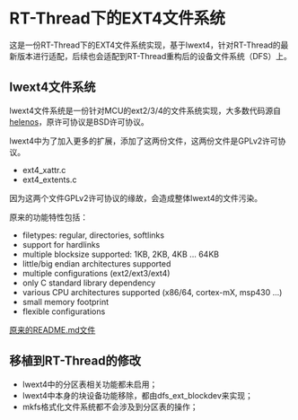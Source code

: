 # RT-Thread下的EXT4文件系统

这是一份RT-Thread下的EXT4文件系统实现，基于lwext4，针对RT-Thread的最新版本进行适配，后续也会适配到RT-Thread重构后的设备文件系统（DFS）上。

## lwext4文件系统

lwext4文件系统是一份针对MCU的ext2/3/4的文件系统实现，大多数代码源自 [helenos](http://helenos.org)，原许可协议是BSD许可协议。

lwext4中为了加入更多的扩展，添加了这两份文件，这两份文件是GPLv2许可协议。
* ext4_xattr.c
* ext4_extents.c

因为这两个文件GPLv2许可协议的缘故，会造成整体lwext4的文件污染。

原来的功能特性包括：

* filetypes: regular, directories, softlinks
* support for hardlinks
* multiple blocksize supported: 1KB, 2KB, 4KB ... 64KB
* little/big endian architectures supported
* multiple configurations (ext2/ext3/ext4)
* only C standard library dependency
* various CPU architectures supported (x86/64, cortex-mX, msp430 ...)
* small memory footprint
* flexible configurations

[原来的README.md文件](README_org.md)

## 移植到RT-Thread的修改

* lwext4中的分区表相关功能都未启用；
* lwext4中本身的块设备功能移除，都由dfs_ext_blockdev来实现；
* mkfs格式化文件系统都不会涉及到分区表的操作；
